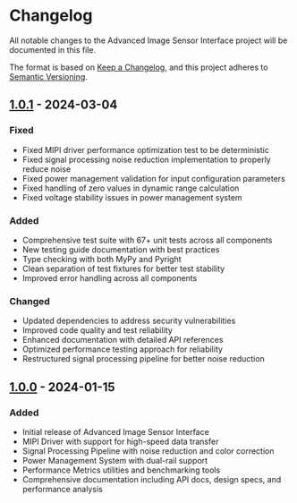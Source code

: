 # Changelog

All notable changes to the Advanced Image Sensor Interface project will be documented in this file.

The format is based on [Keep a Changelog](https://keepachangelog.com/en/1.0.0/),
and this project adheres to [Semantic Versioning](https://semver.org/spec/v2.0.0.html).

## [1.0.1] - 2024-03-04

### Fixed
- Fixed MIPI driver performance optimization test to be deterministic
- Fixed signal processing noise reduction implementation to properly reduce noise
- Fixed power management validation for input configuration parameters
- Fixed handling of zero values in dynamic range calculation
- Fixed voltage stability issues in power management system

### Added
- Comprehensive test suite with 67+ unit tests across all components
- New testing guide documentation with best practices
- Type checking with both MyPy and Pyright
- Clean separation of test fixtures for better test stability
- Improved error handling across all components

### Changed
- Updated dependencies to address security vulnerabilities
- Improved code quality and test reliability
- Enhanced documentation with detailed API references
- Optimized performance testing approach for reliability
- Restructured signal processing pipeline for better noise reduction

## [1.0.0] - 2024-01-15

### Added
- Initial release of Advanced Image Sensor Interface
- MIPI Driver with support for high-speed data transfer
- Signal Processing Pipeline with noise reduction and color correction
- Power Management System with dual-rail support
- Performance Metrics utilities and benchmarking tools
- Comprehensive documentation including API docs, design specs, and performance analysis

[1.0.1]: https://github.com/muditbhargava66/Advanced-Image-Sensor-Interface/compare/v1.0.0...v1.0.1
[1.0.0]: https://github.com/muditbhargava66/Advanced-Image-Sensor-Interface/releases/tag/v1.0.0